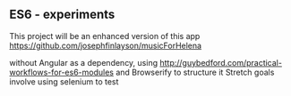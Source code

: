 ES6 - experiments
-------

This project will be an enhanced version of this app https://github.com/josephfinlayson/musicForHelena

without Angular as a dependency, using http://guybedford.com/practical-workflows-for-es6-modules and Browserify to structure it
Stretch goals involve using selenium to test